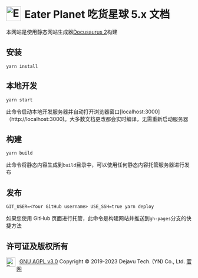 # <img src="https://image.ch871.com/new_logo.png" width="40px" align="left" alt="Eater Planet 吃货星球"/> &nbsp;Eater Planet 吃货星球 5.x 文档

本网站是使用静态网站生成器[Docusaurus 2](https://v2.docusaurus.io/)构建

## 安装

```console
yarn install
```

## 本地开发

```console
yarn start
```

此命令启动本地开发服务器并自动打开浏览器窗口[localhost:3000]（http://localhost:3000)。大多数文档更改都会实时编译，无需重新启动服务器

## 构建

```console
yarn build
```

此命令将静态内容生成到`build`目录中，可以使用任何静态内容托管服务器进行发布

## 发布

```console
GIT_USER=<Your GitHub username> USE_SSH=true yarn deploy
```

如果您使用 GitHub 页面进行托管，此命令是构建网站并推送到`gh-pages`分支的快捷方法

## 许可证及版权所有

&nbsp;&nbsp;[GNU AGPL v3.0](https://github.com/Dejavu-Tech/EP-Documents/blob/main/LICENSE)
<img src="https://image.ch871.com/rexotech.png" width="25px" align="left" alt="Dejavu Tech."/>
Copyright © 2019-2023 Dejavu Tech. (YN) Co., Ltd. <a href="https://www.rexotech.cn">官网</a> 


